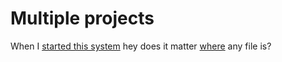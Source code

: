 # Multiple projects

When I [started this system](originstory.md) hey does it matter [where](brain_dump.md) any file is?
